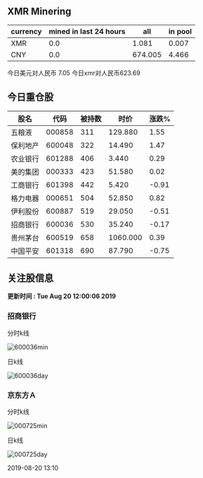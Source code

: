 ## XMR Minering

|currency|mined in last 24 hours|all|in pool|
|---|---|---|---|
|XMR|0.0|1.081|0.007|
|CNY|0.0|674.005|4.466|

今日美元对人民币 7.05	今日xmr对人民币623.69


## 今日重仓股 

|股名|代码|被持数|时价|涨跌%|
|---|---|---|---|---|
|五粮液|000858|311|129.880|1.55|
|保利地产|600048|322|14.490|1.47|
|农业银行|601288|406|3.440|0.29|
|美的集团|000333|423|51.580|0.02|
|工商银行|601398|442|5.420|-0.91|
|格力电器|000651|504|52.850|0.82|
|伊利股份|600887|519|29.050|-0.51|
|招商银行|600036|530|35.240|-0.17|
|贵州茅台|600519|658|1060.000|0.39|
|中国平安|601318|690|87.790|-0.75|

## 关注股信息
**更新时间 : Tue Aug 20 12:00:06 2019**
### 招商银行 
分时k线

![600036min](http://image.sinajs.cn/newchart/min/n/sh600036.gif)

日k线

![600036day](http://image.sinajs.cn/newchart/daily/n/sh600036.gif)

### 京东方Ａ 
分时k线

![000725min](http://image.sinajs.cn/newchart/min/n/sz000725.gif)

日k线

![000725day](http://image.sinajs.cn/newchart/daily/n/sz000725.gif)

2019-08-20 13:10